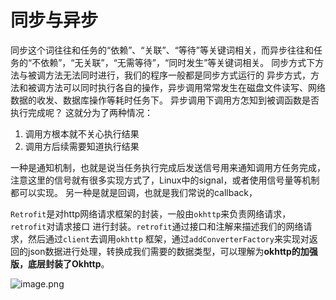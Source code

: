 # 同步与异步
同步这个词往往和任务的“依赖”、“关联”、“等待”等关键词相关，而异步往往和任务的“不依赖”，“无关联”，“无需等待”，“同时发生”等关键词相关。
同步方式下方法与被调方法无法同时进行，我们的程序一般都是同步方式运行的
异步方式，方法和被调方法可以同时执行各自的操作，异步调用常常发生在磁盘文件读写、网络数据的收发、数据库操作等耗时任务下。
异步调用下调用方怎知到被调函数是否执行完成呢？
这就分为了两种情况：

1. 调用方根本就不关心执行结果
2. 调用方后续需要知道执行结果

一种是通知机制，也就是说当任务执行完成后发送信号用来通知调用方任务完成，注意这里的信号就有很多实现方式了，Linux中的signal，或者使用信号量等机制都可以实现。
另一种是就是回调，也就是我们常说的callback，


`Retrofit`是对http网络请求框架的封装，一般由`okhttp`来负责网络请求，`retrofit`对请求接口
进行封装。`retrofit`通过接口和注解来描述我们的网络请求，然后通过`client`去调用`okhttp`
框架，通过`addConverterFactory`来实现对返回的json数据进行处理，转换成我们需要的数据类型，可以理解为**okhttp的加强版，底层封装了Okhttp**。

![image.png](/images/865f8b2243a85810067c317a77a7225e.png)
